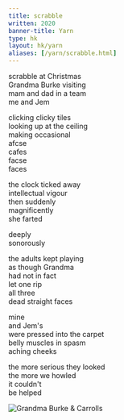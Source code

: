 ```yaml
---
title: scrabble
written: 2020
banner-title: Yarn
type: hk
layout: hk/yarn
aliases: [/yarn/scrabble.html]
---
```


scrabble at Christmas  
Grandma Burke visiting  
mam and dad in a team  
me and Jem   


clicking clicky tiles  
looking up at the ceiling  
making occasional  
afcse  
cafes  
facse  
faces


the clock ticked away  
intellectual vigour  
then suddenly  
magnificently  
she farted  


deeply  
sonorously  


the adults kept playing  
as though Grandma  
had not in fact  
let one rip  
all three  
dead straight faces  


mine  
and Jem's  
were pressed into the carpet  
belly muscles in spasm  
aching cheeks  


the more serious they looked  
the more we howled  
it couldn't  
be helped

![Grandma Burke & Carrolls](/images/bucket/carrolls_grandmab.jpg "Grandma Burke & Carrolls")
